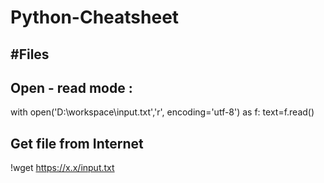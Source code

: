 # Python-Cheatsheet


#Files
----------

Open - read mode :
-------------------
with open('D:\workspace\input.txt','r', encoding='utf-8') as f:
    text=f.read()


Get file from Internet
-----------------------
!wget https://x.x/input.txt

